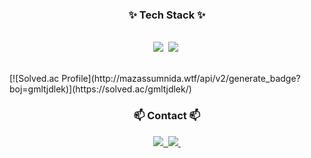 <!--내용 부분-->
<h3 align="center">✨ Tech Stack ✨</h3>
<br>
<div align="center">
  <img src="https://img.shields.io/badge/python-3776AB?style=for-the-badge&logo=python&logoColor=ffdd54" />&nbsp
  <img src="https://img.shields.io/badge/C-A8B9CC?style=for-the-badge&logo=C&logoColor=white"/>&nbsp
</div>

<br>

</p>
[![Solved.ac Profile](http://mazassumnida.wtf/api/v2/generate_badge?boj=gmltjdlek)](https://solved.ac/gmltjdlek/)

<h3 align="center">📫 Contact 📫</h3>
<div align="center">
  <a href="https://open.kakao.com/o/sKh17axg">
    <img src="https://img.shields.io/badge/kakaotalk-FFCD00?style=for-the-badge&logo=kakaotalk&logoColor=ffdd54" />&nbsp
  </a>
  
  <a href="mailto:gmltjdlek@naver.como">
    <img
      src="https://img.shields.io/badge/gmltjdlek@naver.com-D14836?style=for-the-badge&logo=gmail&logoColor=white"/>&nbsp
  </a>
</div>
